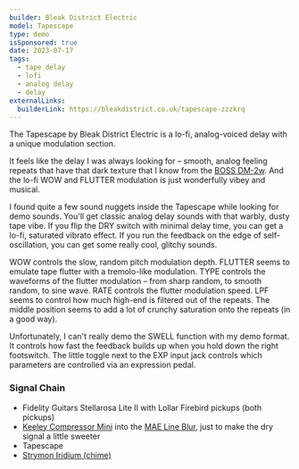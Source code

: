 ```yaml
---
builder: Bleak District Electric
model: Tapescape
type: demo
isSponsored: true
date: 2023-07-17
tags:
  - tape delay
  - lofi
  - analog delay
  - delay
externalLinks:
  builderLink: https://bleakdistrict.co.uk/tapescape-zzzkrq
---
```


The Tapescape by Bleak District Electric is a lo-fi, analog-voiced delay with a unique modulation section.

It feels like the delay I was always looking for – smooth, analog feeling repeats that have that dark texture that I know from the [BOSS DM-2w](/demos/boss-dm-2w-delay). And the lo-fi WOW and FLUTTER modulation is just wonderfully vibey and musical.

I found quite a few sound nuggets inside the Tapescape while looking for demo sounds. You'll get classic analog delay sounds with that warbly, dusty tape vibe. If you flip the DRY switch with minimal delay time, you can get a lo-fi, saturated vibrato effect. If you run the feedback on the edge of self-oscillation, you can get some really cool, glitchy sounds.

WOW controls the slow, random pitch modulation depth. FLUTTER seems to emulate tape flutter with a tremolo-like modulation. TYPE controls the waveforms of the flutter modulation – from sharp random, to smooth random, to sine wave. RATE controls the flutter modulation speed. LPF seems to control how much high-end is filtered out of the repeats. The middle position seems to add a lot of crunchy saturation onto the repeats (in a good way).

Unfortunately, I can't really demo the SWELL function with my demo format. It controls how fast the feedback builds up when you hold down the right footswitch. The little toggle next to the EXP input jack controls which parameters are controlled via an expression pedal.

### Signal Chain

- Fidelity Guitars Stellarosa Lite II with Lollar Firebird pickups (both pickups)
- [Keeley Compressor Mini](/demos/keeley-electronics-compressor-mini) into the [MAE Line Blur](/demos/mask-audio-electronics-line-blur), just to make the dry signal a little sweeter
- Tapescape
- [Strymon Iridium (chime)](/demos/strymon-iridium)
